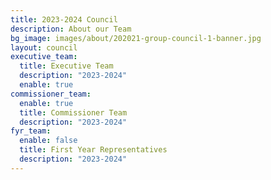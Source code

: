 ```yaml
---
title: 2023-2024 Council
description: About our Team
bg_image: images/about/202021-group-council-1-banner.jpg
layout: council
executive_team:
  title: Executive Team
  description: "2023-2024"
  enable: true
commissioner_team:
  enable: true
  title: Commissioner Team
  description: "2023-2024"
fyr_team:
  enable: false
  title: First Year Representatives
  description: "2023-2024"
---
```

